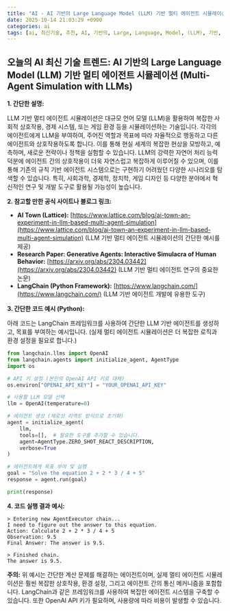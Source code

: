 ```yaml
---
title: "AI - AI 기반의 Large Language Model (LLM) 기반 멀티 에이전트 시뮬레이션 (Multi-Agent Simulation with LLMs)"
date: 2025-10-14 21:03:29 +0900
categories: ai
tags: [ai, 최신기술, 추천, AI, 기반의, Large, Language, Model, (LLM), 기반, 멀티, 에이전트, 시뮬레이션, (Multi, Agent, Simulation, with, LLMs)]
---
```


## 오늘의 AI 최신 기술 트렌드: **AI 기반의 Large Language Model (LLM) 기반 멀티 에이전트 시뮬레이션 (Multi-Agent Simulation with LLMs)**

**1. 간단한 설명:**

LLM 기반 멀티 에이전트 시뮬레이션은 대규모 언어 모델 (LLM)을 활용하여 복잡한 사회적 상호작용, 경제 시스템, 또는 게임 환경 등을 시뮬레이션하는 기술입니다. 각각의 에이전트에게 LLM을 부여하여, 주어진 역할과 목표에 따라 자율적으로 행동하고 다른 에이전트와 상호작용하도록 합니다. 이를 통해 현실 세계의 복잡한 현상을 모방하고, 예측하며, 새로운 전략이나 정책을 실험할 수 있습니다. LLM의 강력한 자연어 처리 능력 덕분에 에이전트 간의 상호작용이 더욱 자연스럽고 복잡하게 이루어질 수 있으며, 이를 통해 기존의 규칙 기반 에이전트 시스템으로는 구현하기 어려웠던 다양한 시나리오를 탐색할 수 있습니다. 특히, 사회과학, 경제학, 정치학, 게임 디자인 등 다양한 분야에서 혁신적인 연구 및 개발 도구로 활용될 가능성이 높습니다.

**2. 참고할 만한 공식 사이트나 블로그 링크:**

*   **AI Town (Lattice):** [https://www.lattice.com/blog/ai-town-an-experiment-in-llm-based-multi-agent-simulation](https://www.lattice.com/blog/ai-town-an-experiment-in-llm-based-multi-agent-simulation) (LLM 기반 멀티 에이전트 시뮬레이션의 간단한 예시를 제공)
*   **Research Paper: Generative Agents: Interactive Simulacra of Human Behavior:** [https://arxiv.org/abs/2304.03442](https://arxiv.org/abs/2304.03442) (LLM 기반 멀티 에이전트 연구의 중요한 논문)
*   **LangChain (Python Framework):** [https://www.langchain.com/](https://www.langchain.com/) (LLM 기반 에이전트 개발에 유용한 도구)

**3. 간단한 코드 예시 (Python):**

아래 코드는 LangChain 프레임워크를 사용하여 간단한 LLM 기반 에이전트를 생성하고, 목표를 부여하는 예시입니다. (실제 멀티 에이전트 시뮬레이션은 더 복잡한 로직과 환경 설정을 필요로 합니다.)

```python
from langchain.llms import OpenAI
from langchain.agents import initialize_agent, AgentType
import os

# API 키 설정 (본인의 OpenAI API 키로 대체)
os.environ["OPENAI_API_KEY"] = "YOUR_OPENAI_API_KEY"

# 사용할 LLM 모델 선택
llm = OpenAI(temperature=0)

# 에이전트 생성 (제로샷 리액트 방식으로 초기화)
agent = initialize_agent(
    llm,
    tools=[],  # 필요한 도구를 추가할 수 있습니다.
    agent=AgentType.ZERO_SHOT_REACT_DESCRIPTION,
    verbose=True
)

# 에이전트에게 목표 부여 및 실행
goal = "Solve the equation 2 + 2 * 3 / 4 + 5"
response = agent.run(goal)

print(response)
```

**4. 코드 실행 결과 예시:**

```
> Entering new AgentExecutor chain...
I need to figure out the answer to this equation.
Action: Calculate 2 + 2 * 3 / 4 + 5
Observation: 9.5
Final Answer: The answer is 9.5.

> Finished chain.
The answer is 9.5.
```
**주의:** 위 예시는 간단한 계산 문제를 해결하는 에이전트이며, 실제 멀티 에이전트 시뮬레이션은 훨씬 복잡한 상호작용, 환경 설정, 그리고 에이전트 간의 통신 메커니즘을 포함합니다. LangChain과 같은 프레임워크를 사용하여 복잡한 에이전트 시스템을 구축할 수 있습니다.  또한 OpenAI API 키가 필요하며, 사용량에 따라 비용이 발생할 수 있습니다.

